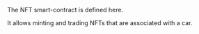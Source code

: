 The NFT smart-contract is defined here.

It allows minting and trading NFTs that are associated with a car.
